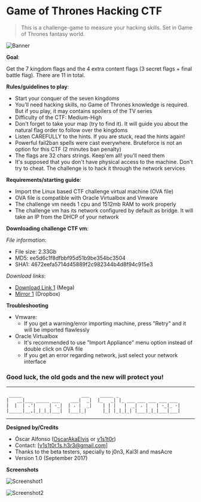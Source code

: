 # Game of Thrones Hacking CTF

> This is a challenge-game to measure your hacking skills. Set in Game of Thrones fantasy world.

![Banner]

**Goal**:

Get the 7 kingdom flags and the 4 extra content flags (3 secret flags + final battle flag). There are 11 in total.

**Rules/guidelines to play**:

 - Start your conquer of the seven kingdoms
 - You'll need hacking skills, no Game of Thrones knowledge is required. But if you play, it may contains spoilers of the TV series
 - Difficulty of the CTF: Medium-High
 - Don't forget to take your map (try to find it). It will guide you about the natural flag order to follow over the kingdoms
 - Listen CAREFULLY to the hints. If you are stuck, read the hints again!
 - Powerful fail2ban spells were cast everywhere. Bruteforce is not an option for this CTF (2 minutes ban penalty)
 - The flags are 32 chars strings. Keep'em all! you'll need them
 - It's supposed that you don't have physical access to the machine. Don't try to cheat. The challenge is to hack it through the network services

**Requirements/starting guide**:

 - Import the Linux based CTF challenge virtual machine (OVA file)
 - OVA file is compatible with Oracle Virtualbox and Vmware
 - The challenge vm needs 1 cpu and 1512mb RAM to work properly
 - The challenge vm has its network configured by default as bridge. It will take an IP from the DHCP of your network

**Downloading challenge CTF vm**:

_File information_:
 - File size: 2.33Gb
 - MD5: ee5d6c1f8dfbbf95d51b9be354bc3504
 - SHA1: 4672eefa5714d45889f2c982344b4d8f94c915e3

_Download links_:
 - [Download Link 1] (Mega)
 - [Mirror 1] (Dropbox)

**Troubleshooting**

 - Vmware:
   - If you get a warning/error importing machine, press "Retry" and it will be imported flawlessly
 - Oracle Virtualbox
   - It's recommended to use "Import Appliance" menu option instead of double click on OVA file
   - If you get an error regarding network, just select your network interface
 

### Good luck, the old gods and the new will protect you!

--------------------------------------
	 _____                      ___    _____ _                       
	|   __|___ _____ ___    ___|  _|  |_   _| |_ ___ ___ ___ ___ ___ 
	|  |  | .'|     | -_|  | . |  _|    | | |   |  _| . |   | -_|_ -|
	|_____|__,|_|_|_|___|  |___|_|      |_| |_|_|_| |___|_|_|___|___|
--------------------------------------

**Designed by/Credits**

 - Óscar Alfonso ([OscarAkaElvis] or [v1s1t0r])
 - Contact: [v1s1t0r.1s.h3r3@gmail.com]
 - Thanks to the beta testers, specially to j0n3, Kal3l and masAcre
 - Version 1.0 (September 2017)

**Screenshots**

![Screenshot1]

![Screenshot2]

[Banner]: https://raw.githubusercontent.com/OscarAkaElvis/game-of-thrones-hacking-ctf/master/imgs/ctf-banner.png "Game of Thrones CTF - Winter is coming!"
[Screenshot1]: https://raw.githubusercontent.com/OscarAkaElvis/game-of-thrones-hacking-ctf/master/imgs/ctf-screenshot1.png
[Screenshot2]: https://raw.githubusercontent.com/OscarAkaElvis/game-of-thrones-hacking-ctf/master/imgs/ctf-screenshot2.png

[Download Link 1]: https://mega.nz/#!EcgHBB4b!UvbxukV_Po0BOALwqyzxqdpxSfPkIzuxiNqEEVgDy8Q
[Mirror 1]: https://www.dropbox.com/s/q3cv44rm61yella/Game%20of%20Thrones%20CTF%201.0.ova?dl=0

[OscarAkaElvis]: https://github.com/OscarAkaElvis
[v1s1t0r]: https://github.com/v1s1t0r1sh3r3
